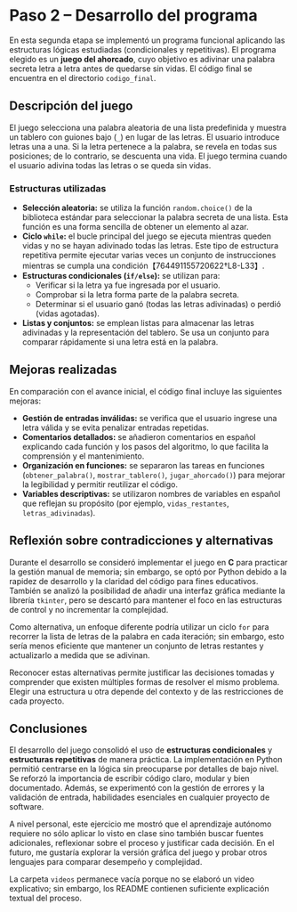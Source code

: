 # Paso 2 – Desarrollo del programa

En esta segunda etapa se implementó un programa funcional aplicando las estructuras lógicas estudiadas (condicionales y repetitivas).  El programa elegido es un **juego del ahorcado**, cuyo objetivo es adivinar una palabra secreta letra a letra antes de quedarse sin vidas.  El código final se encuentra en el directorio `codigo_final`.

## Descripción del juego

El juego selecciona una palabra aleatoria de una lista predefinida y muestra un tablero con guiones bajo (`_`) en lugar de las letras.  El usuario introduce letras una a una.  Si la letra pertenece a la palabra, se revela en todas sus posiciones; de lo contrario, se descuenta una vida.  El juego termina cuando el usuario adivina todas las letras o se queda sin vidas.

### Estructuras utilizadas

* **Selección aleatoria:** se utiliza la función `random.choice()` de la biblioteca estándar para seleccionar la palabra secreta de una lista.  Esta función es una forma sencilla de obtener un elemento al azar.
* **Ciclo `while`:** el bucle principal del juego se ejecuta mientras queden vidas y no se hayan adivinado todas las letras.  Este tipo de estructura repetitiva permite ejecutar varias veces un conjunto de instrucciones mientras se cumpla una condición【764491155720622†L8-L33】.
* **Estructuras condicionales (`if/else`):** se utilizan para:
  - Verificar si la letra ya fue ingresada por el usuario.
  - Comprobar si la letra forma parte de la palabra secreta.
  - Determinar si el usuario ganó (todas las letras adivinadas) o perdió (vidas agotadas).
* **Listas y conjuntos:** se emplean listas para almacenar las letras adivinadas y la representación del tablero.  Se usa un conjunto para comparar rápidamente si una letra está en la palabra.

## Mejoras realizadas

En comparación con el avance inicial, el código final incluye las siguientes mejoras:

* **Gestión de entradas inválidas:** se verifica que el usuario ingrese una letra válida y se evita penalizar entradas repetidas.
* **Comentarios detallados:** se añadieron comentarios en español explicando cada función y los pasos del algoritmo, lo que facilita la comprensión y el mantenimiento.
* **Organización en funciones:** se separaron las tareas en funciones (`obtener_palabra()`, `mostrar_tablero()`, `jugar_ahorcado()`) para mejorar la legibilidad y permitir reutilizar el código.
* **Variables descriptivas:** se utilizaron nombres de variables en español que reflejan su propósito (por ejemplo, `vidas_restantes`, `letras_adivinadas`).

## Reflexión sobre contradicciones y alternativas

Durante el desarrollo se consideró implementar el juego en **C** para practicar la gestión manual de memoria; sin embargo, se optó por Python debido a la rapidez de desarrollo y la claridad del código para fines educativos.  También se analizó la posibilidad de añadir una interfaz gráfica mediante la librería `tkinter`, pero se descartó para mantener el foco en las estructuras de control y no incrementar la complejidad.

Como alternativa, un enfoque diferente podría utilizar un ciclo `for` para recorrer la lista de letras de la palabra en cada iteración; sin embargo, esto sería menos eficiente que mantener un conjunto de letras restantes y actualizarlo a medida que se adivinan.

Reconocer estas alternativas permite justificar las decisiones tomadas y comprender que existen múltiples formas de resolver el mismo problema.  Elegir una estructura u otra depende del contexto y de las restricciones de cada proyecto.

## Conclusiones

El desarrollo del juego consolidó el uso de **estructuras condicionales** y **estructuras repetitivas** de manera práctica.  La implementación en Python permitió centrarse en la lógica sin preocuparse por detalles de bajo nivel.  Se reforzó la importancia de escribir código claro, modular y bien documentado.  Además, se experimentó con la gestión de errores y la validación de entrada, habilidades esenciales en cualquier proyecto de software.

A nivel personal, este ejercicio me mostró que el aprendizaje autónomo requiere no sólo aplicar lo visto en clase sino también buscar fuentes adicionales, reflexionar sobre el proceso y justificar cada decisión.  En el futuro, me gustaría explorar la versión gráfica del juego y probar otros lenguajes para comparar desempeño y complejidad.

La carpeta `videos` permanece vacía porque no se elaboró un video explicativo; sin embargo, los README contienen suficiente explicación textual del proceso.
